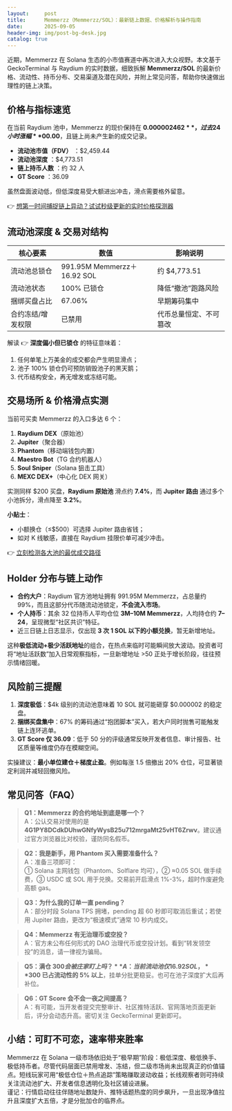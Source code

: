```yaml
---
layout:     post
title:      Memmerzz（Memmerzz/SOL）：最新链上数据、价格解析与操作指南
date:       2025-09-05
header-img: img/post-bg-desk.jpg
catalog: true
---
```


近期，Memmerzz 在 Solana 生态的小市值赛道中再次进入大众视野。本文基于 GeckoTerminal 与 Raydium 的实时数据，细致拆解 **Memmerzz/SOL** 的最新价格、流动性、持币分布、交易渠道及潜在风险，并附上常见问答，帮助你快速做出理性的链上决策。

## 价格与指标速览

在当前 Raydium 池中，Memmerzz 的现价保持在 **$0.000002462**，过去 24 小时涨幅 **0%**，与此同时 24 小时成交金额为 **$0.00**，且链上尚未产生新的成交记录。

- **流动池市值（FDV）** ：$2,459.44  
- **流动池深度** ：$4,773.51  
- **链上持币人数** ：约 32 人  
- **GT Score** ：36.09  

虽然盘面波动低，但低深度易受大额进出冲击，滑点需要格外留意。

👉 [想第一时间捕捉链上异动？试试秒级更新的实时价格探测器](https://okxdog.com/)

## 流动池深度 & 交易对结构

| 核心要素 | 数值 | 影响说明 |
|---|---|---|
| 流动池总锁仓 | 991.95M Memmerzz＋16.92 SOL | 约 $4,773.51 |
| 流动池状态 | 100% 已锁仓 | 降低“撤池”跑路风险 |
| 捆绑买盘占比 | 67.06% | 早期筹码集中 |
| 合约冻结/增发权限 | 已禁用 | 代币总量恒定、不可篡改 |

解读 👉 **深度偏小但已锁仓** 的特征意味着：  
1. 任何单笔上万美金的成交都会产生明显滑点；  
2. 池子 100% 锁仓仍可预防销毁池子的黑天鹅；  
3. 代币结构安全，再无增发或冻结可能。

## 交易场所 & 价格滑点实测

当前可买卖 Memmerzz 的入口多达 6 个：

1. **Raydium DEX**（原始池）  
2. **Jupiter**（聚合器）  
3. **Phantom**（移动端钱包内置）  
4. **Maestro Bot**（TG 合约机器人）  
5. **Soul Sniper**（Solana 狙击工具）  
6. **MEXC DEX+**（中心化 DEX 网关）

实测同样 $200 买盘，**Raydium 原始池** 滑点约 **7.4%**，而 **Jupiter 路由** 通过多个小池拆分，滑点降至 **3.2%**。

**小贴士**：  
- 小额换仓（≤$500）可选择 Jupiter 路由省钱；  
- 如对 K 线敏感，直接在 Raydium 挂限价单可减少冲击。

👉 [立刻检测各大池的最优成交路径](https://okxdog.com/)

## Holder 分布与链上动作

- **合约大户**：Raydium 官方池地址拥有 991.95M Memmerzz，占总量约 99%，而且这部分代币随流动池锁定，**不会流入市场**。  
- **个人持币**：其余 32 位持币人平均仓位 **3M–10M Memmerzz**，人均持仓约 **$7–$24**，呈现微型“社区共识”特征。  
- 近三日链上日志显示，仅出现 **3 次 1 SOL 以下的小额兑换**，暂无新增地址。

这种**极低流动+极少活跃地址**的组合，在热点来临时可能瞬间放大波动。投资者可将“地址活跃数”加入日常观察指标，一旦新增地址 >50 正处于增长阶段，往往预示情绪回暖。

## 风险前三提醒

1. **深度极低**：$4k 级别的流动池意味着 10 SOL 就可能砸穿 $0.000002 的稳定盘。  
2. **捆绑买盘集中**：67% 的筹码通过“抱团脚本”买入，若大户同时抛售可能触发链上连环逃单。  
3. **GT Score 仅 36.09**：低于 50 分的评级通常反映开发者信息、审计报告、社区质量等维度仍存在模糊空间。

实操建议：**最小单位建仓＋梯度止盈**。例如每涨 1.5 倍撤出 20% 仓位，可显著锁定利润并减轻回撤风险。

## 常见问答（FAQ）

> **Q1：Memmerzz 的合约地址到底是哪一个？**  
A：公认交易对使用的是 **4G1PY8DCdkDUhwGNfyWysB25u712mrgaMt25vHT6Zrwv**。建议通过官方浏览器比对校验，谨防同名假币。

> **Q2：我是新手，用 Phantom 买入需要准备什么？**  
A：准备三项即可：  
① Solana 主网钱包（Phantom、Solflare 均可），② ≈0.05 SOL 做手续费，③ USDC 或 SOL 用于兑换。交易前开启滑点 1%-3%，超时作废避免高额 gas。

> **Q3：为什么我的订单一直 pending？**  
A：部分时段 Solana TPS 拥堵，pending 超 60 秒即可取消后重试；若使用 Jupiter 路由，更改为“极速模式”通常 10 秒内成交。

> **Q4：Memmerzz 有无治理币或空投？**  
A：官方未公布任何形式的 DAO 治理代币或空投计划。看到“转发领空投”的消息，请一律视为骗局。

> **Q5：满仓 $300 会被庄家盯上吗？**  
A：当前流动池仅 16.92 SOL，**$300 已占流动性的 5% 以上**，挂单分批更稳妥。也可在池子深度扩大后再补位。

> **Q6：GT Score 会不会一夜之间提高？**  
A：有可能，当开发者提交完整审计、社区推特活跃、官网落地页面更新后，评分会动态升高。密切关注 GeckoTerminal 更新即可。

## 小结：可盯不可恋，速率带来胜率

Memmerzz 在 Solana 一级市场依旧处于“极早期”阶段：极低深度、极低换手、极低持币者。尽管代码层面已禁用增发、冻结，但二级市场尚未出现真正的价值锚点。短线玩家可用“极低仓位＋热点追踪”策略赚取波动收益；长线观察者则可持续关注流动池扩大、开发者信息透明化及社区铺设进展。  
谨记：行情启动往往伴随地址数陡升、推特话题热度的同步飙升，一旦出现净值拉升且深度扩大五倍，才是分批加仓的临界点。